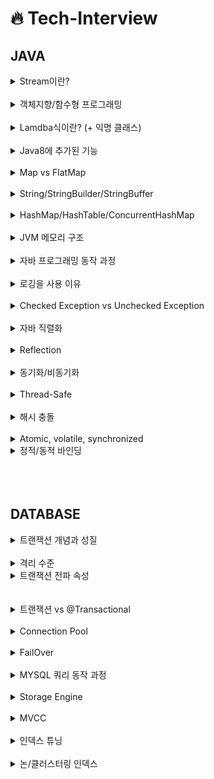 # 🔥 Tech-Interview

## JAVA

<details>
<summary>Stream이란?</summary>

<br>

- 선언형 방식으로 컬렉션의 데이터를 조작하는 API
- 외부 반복을 통해 작업하는 컬렉션과 달리 내부 반복을 통해 작업 수행
- 스트림은 재사용이 가능한 컬렉션과 달리 한번만 사용 (=불변)
- 지연 연산을 통해 성능 최적화

---

</div>
</details>

<br>


<details>
<summary>객체지향/함수형 프로그래밍</summary>

<br>

- 함수형 프로그래밍
  - 함수의 인자를 통해 불변값을 돌려주는 프로그래밍
- 객체지향형 프로그래밍
  - 상태와 행위를 가진 객체를 만들고 객체간 상호작용을 통해 로직을 구성하는 프로그래밍

---

</div>
</details>

<br>


<details>
<summary>Lamdba식이란? (+ 익명 클래스) </summary>

<br>

- 함수를 변수처럼 사용하는 것.
- 익명 클래스 메서드를 단순화하여 클래스를 생성하지 않는다.
  - 익명 클래스 : 클래스 정의와 동시에 객체를 생성하는 클래스
    ```java
    Pomo pomo = new Pomo() {
        public int age = 100;

        @Override
        public int getAge() {
            return this.age;
        }
    }
    ```
- 매개변수에 대한 타입은 런타임시 자동으로 인식되어 생략 가능

---

</div>
</details>

<br>

<details>
<summary>Java8에 추가된 기능</summary>

<br>

- 함수형 프로그래밍을 지원 (stream, lambda)
- LocalDate, LocalDateTime 클래스 
- 인터페이스의 default 메서드
- Optional

---

</div>
</details>

<br>

<details>
<summary>Map vs FlatMap</summary>

<br>

- map : 단일 스트림 안의 요소를 원한느 특정 형태로 변환 시켜주는 중간 연산 메서드
- flatmap : 요소가 리스트일 때 각 리스트의 모든 원소를 특정 형태로 변환하고 단일 원소 스트림으로 반환시켜주는 중간 메서드

---

</div>
</details>

<br>

<details>
<summary>String/StringBuilder/StringBuffer</summary>

<br>

| String | StringBuffer | StringBuilder |
|---|---|---|
|불변|가변|가변|
| - | 많은 문자열 연산 시 효율적 | 많은 문자열 연산시 효율적|
| - | equals 메서드 오버라이딩 X | StringBuffer - 스레드 동기화 기능 |

- 스레드 동기화를 뺀 StringBuilder의 성능이 더 빠르다.

---

</div>
</details>

<br>

<details>
<summary>HashMap/HashTable/ConcurrentHashMap</summary>

<br>

- Map 인터페이스로 구현한 구현체로 key:value 구조를 가진다.

<br>

**Thread-Safe**

| HashMap | HashTable | ConcurrentHashMap |
|---|---|---|
| `synchronized` 키워드가 없어 thread-safe X | `synchronized` 키워드가 있어 thread-safe O | `synchronized` 키워드가 없지만 thread-safe O |
| null 허용 | null 허용 X | null 허용 X |


- 찾고자 하는 버킷 접근 시 모든 버킷을 잠그는 HashTable과 달리 ConcurrentHashMap은 해당 해시 버킷만을 잠금


---

</div>
</details>

<br>

<details>
<summary>JVM 메모리 구조</summary>

<br>

- JVM 내에 있는 클래스 로더가 런타임 데이터 영역로 바이트 코드 파일 적재

**Runtime Data Aread**

| method(static 영역) | Heap | Stack | PC(Program counter ) | native method stack |
|:--:|:--:|:--:|:--:|:--:|
| 클래스 수준 정보, static 데이터 | GC 대상이 되는 new를 통해 생성되는 객체와 배열 저장 | 메서드 스택 프레임 생성 영역 | native가 붙어있고, c/c++로 돌아가는 콜 스택 |
| 스레드 공유 자원 O | 스레드 공유 자원 O | 스레드 공유 자원 X | - | JNI를 호출해 메서드 실행 |

- JIT 컴파일러 : 바이트 코드 전체 -> 컴파일 -> 바이너리 코드, 인터프리팅 하지 않고 바이너리 코드 실행

---

</div>
</details>

<br>

<details>
<summary>자바 프로그래밍 동작 과정</summary>

<br>

1. .java -> (컴파일러 `javac`) -> .class(바이트코드) 변환 (JVM을 위한 기계어로 변환)
2. JVM 내에 있는 클래스 로더가 런타임 데이터 영역으로 바이트 코드 파일 적재
  - Loading(클래스 읽기) -> Linking(레퍼런스 연결) -> initializing(정적 변수 초기화, 할당)
3. JVM 내에 있는 실행 엔진(interpreter, JIT compiler, GC)이 런타임 데이터 영역에 적재된 바이트 코드를 기계어로 변경해 명령어 단위로 실행.
  - 인터프리팅은 기계어로 변환하는 즉, 플랫폼에 종속되지 X

---

</div>
</details>

<br>

<details>
<summary>로깅을 사용 이유</summary>

<br>

- 일반 출력은 멀티 스레드 환경에서 synchronized 키워드를 통해 thread-safe를 보장하여 성능 하락
- 로그는 시스템 콘솔에만 출력 되고 일반 출력은 로그 레벨을 설정 불가능
- 로깅 라이브러리를 통한 많은 부가 정보(스레드 정보, 클래스 이름) 제공
- 시스템 콘솔 이외에도 파일이나 특정 서버로 보내는 등의 저장이 가능
- 로그는 비동기적인 동작이 가능 

---

</div>
</details>

<br>

<details>
<summary>Checked Exception vs Unchecked Exception</summary>

<br>

| checked | unchecked | 
|---|---|
| 별도의 예외 처리를 하지 않으면 컴파일 단계에서 오류 발생 (비관적 예외 처리 기법) | 별도의 예외 처리를 하지 않아도 컴파일 단계에서 오류 발생 X (낙관적 예외 처리 기법) |
| SQL Exception, IOException | NPE, RuntimeException |


**checkd exception을 지양하는 이유?**
- OCP 위반 : 모든 상위 메서드들이 최하위 메서드의 예외 시그니처를 알아야하므로 캡슐화 X
- depth가 깊어지면 예외 발생 근원도 알기 어렵다.

---

</div>
</details>

<br>

<details>
<summary>자바 직렬화</summary>

<br>

- 직렬화 : 데이터를 연속적인 데이터(바이트 스트림)로 변형
  - 객체 👉 스트림 (전송 혹은 저장하기 위함)
- 역직렬화 : 직렬화된 데이터를 변환하여 객체의 형태로 표현
  - 스트림 👉 객체  (전송 혹은 저장된 것을 다시 객체로 사용하기 위함)


**SUID(SerialVersionUID)**
- `java.io.Serializable` 인터페이스를 통해 직렬화/역직렬화 가능
- 직렬화 대상 객체는 동일한 SUID를 갖는다.
- 직접 설정해주지 않아도 **자동으로 해시값이 할당**
  - 직렬화 <-> 역직렬화 과정에서 클래스 정보의 변경이 일어날 경우 `ClassCastException` 발생
- 직접 지정하여 관리함(필드로 가짐)으로써 예외 발생을 막을 수 있지만 데이터 누락이 있을 수 있다.


---

</div>
</details>

<br>

<details>
<summary>Reflection</summary>

<br>

- 클래스 로더에 의해 Method 영역에 로딩되어있는 클래스 메타데이터를 이용해 해당 클래스의 인스턴스를 생성하거나 멤버에 접근할 수 있도록 도와주는 자바 API
- ex. ComponentScan, DinamicProxy

**주의할 점**
- 성능 이슈 : ComponentScan처럼 한번만 되는 경우에만 사용
- 런타임 시에만 발생하는 문제를 만들 가능성이 있다.
- 접근 지시자를 의도적으로 무시할 수 있어 보안적 이슈

---

</div>
</details>

<br>

<details>
<summary>동기화/비동기화</summary>

<br>

- 동기화 : 프로세스/스레드들이 동시에 실행되며 서로 끼어들지 않음. (Lock 처리)
- 비동기화 : 어느 메서드를 실행하는 도중 다시 메서드 실행이 가능 (멀티 스레드)

---

</div>
</details>

<br>

<details>
<summary>Thread-Safe</summary>

<br>

- 여러 스레드로부터 동시 접근이 이루어져도 프로그램 실행에 문제가 없다.
- `synchronized` 키워드, `ConcurrentHashMap` 등
- Lock이나 세마포어를 걸어 1공유자원 1접근 혹은 Thread-Local로 동시 접근을 막거나 불변 객체로 값을 변경할 수 없도록 막는다.

---

</div>
</details>

<br>

<details>
<summary>해시 충돌</summary>

<br>

- java7까지는 LinkedList를 이용한 sepereate chaining
- java8부터 linked list와 red black tree 혼용 (임계치를 넘어가면 변경)

---

</div>
</details>

<br>

<details>
<summary>Atomic, volatile, synchronized</summary>

<br>

**Atomic**
- 멀티 스레드 환경에서 CPU는 메인 메모리에서 변수값을 참조하는 것이 아닌 캐시 영역의 값을 참조한다.
- 이때 메인 메모리 값 != 캐시 값 발생 가능성 👉 CAS 알고리즘 사용
  - 스레드 값(캐시값)과 메인 메모리 값을 비교하여 일치하면 새로운 값을 교체 
  - 일치하지 않으면 재시도

**synchronized**
- lock을 걸어 동기화

**volatile**
- CPU 캐시가 아닌 메모리에서 값을 참조 👉 **변수값 불일치 문제 해결**
- 멀티 스레드 환경에서 1개만 읽기/쓰기, 나머지는 읽기만 하는 상황에서 가장 최신값을 보장

---

</div>
</details>

<details>
<summary>정적/동적 바인딩</summary>

<br>

- 바인딩 : 프로그램 구성 요소의 성격을 결정
- 정적 바인딩 : 컴파일 타임에 성격이 결정
  - C, C++, JAVA
- 동적 바인딩 : 다형성을 사용해 메서드를 호출할 때 발생하는 현상. 런타임에 성격이 결정
  - python, kotlin

---

</div>
</details>

<br>

<br>
<br>

## DATABASE

<details>
<summary> 트랜잭션 개념과 성질 </summary>

<br>

- ACID

### 1. 원자성 (actomicity)
- 트랜잭션이 DB에 모두 반영 or 전부 미반영
- `하나의 트랜잭션 안에 있는 연산이 전부 수행되거나 수행되지 않는다. (커밋 or 롤백)`

### 2. 일관성 (Consistency)
- 데이터베이스의 무결성 보장
- 트랜잭션의 작업 처리 결과는 항상 일관성
- `송금 전후 모든 금액의 데이터 타입은 정수형`

### 3. 독립성 (Isolation)
- 둘 이상의 트랜잭션이 동시에 병행 실행되고 있을 때, 어떤 트랜잭션도 다른 트랜잭션 연산에 끼어들 수 X

### 4. 영속성 (Durability)
- 트랜잭션이 성공적으로 완료되었으면 결과는 영구적으로 반영

---

</div>
</details>

<br>

<details>
<summary> 격리 수준 </summary>

<br>

**Read Uncommited**
- 아직 커밋중인 데이터를 다른 트랜잭션이 읽는 것을 허용

**Read Commited**
- 커밋된 데이터를 다른 트랜잭션이 읽는 것을 허용

**Repeatable Read - MYSQL**
- 처음 읽기 시점을 기억하여 도중 다른 트랜잭션이 커밋되어도 읽는 값에 변화되지 않음을 보장
  - Phantom Read 
    - 한 트랜잭션 중간에 insert를 발생시키는 트랜잭션이 발생
    - 현 트랜잭션이 update를 하게 될 경우 일관되지 않은 결과가 발생

**Serializable**
- 다른 트랜잭션 접근 불가

---

</div>
</details>

<details>
<summary> 트랜잭션 전파 속성 </summary>

<br>

| 속성 | 설명 | 
|---|---|
| REQUIRED | 부모 트랜잭션이 존재한다면 부모 트랜잭션으로 합류, 없다면 새로운 트랜잭션 생성 |
| REQUIRES_NEW | 무조건 새로운 트랜잭션 생성. 각각의 트랜잭션 롤백 시 서로 영향 x |
| MANDATORY | 부모 트랜잭션에 합류. 부모 트랜잭션이 없는 경우 예외 발생 |
| NESTED | 부모 트랜잭션이 존재하면 중첩 트랜잭션 생성. 롤백 시 중첩 트랜잭션 시작지점까지 롤백, 부모 트랜잭션이 없는 경우 새로운 트랜잭션 생성 |
| NEVER | 트랜잭션 생성 X, 부모 트랜잭션이 존재하면 예외 발생 |
| SUPPORTS | 부모 트랜잭션이 있다면 합류. 진행중인 부모 트랜잭션이 없다면 트랜잭션 생성 X |
| NOT_SUPPORTED | 부모 트랜잭션이 있다면 보류. 부모 트랜잭션이 없다면 트랜잭션 생성 X |

---

</div>
</details>

<br>

<br>

<details>
<summary> 트랜잭션 vs @Transactional </summary>

<br>

- 트랜잭션 : 데이터베이스의 상태를 변화시키기 위해 수행하는 작업의 단위
- @Transactional : 애플리케이션 단의 트랜잭션. 비즈니스 로직을 수행하는 트랜잭션

---

</div>
</details>

<br>

<details>
<summary> Connection Pool </summary>

<br>

- DB와 연결된 Connection을 미리 만들어 Pool 속에 저장 => 필요한 경우 Connection을 Pool에서 꺼내 쓰고 다시 반환
- Connection은 인증 과정으로 인한 생성 비용이 크고, 매 생성마다 메모리를 사용하기 때문에 connection 수를 제어하지 않는 경우 메모리 부족 현상이 발생할 수 있다.
- Connection Pool을 이용해 미리 연결된 스레드 풀을 이용해 connection 개수를 관리하고 연결 비용과 메모리 부족 문제를 해결한다.

### 동작 과정

1. 어플리케이션 실행
2. DB와 연결된 Connection 객체들을 미리 생성해 Pool에 저장
  - DB와 Connection을 맺어놓고 있는다.
3. DB 요청 시 Pool에 저장된 Connection 객체를 가져와 DB에 접근
4. 처리가 끝나면 다시 Pool에 Connnection 객체를 반납

---

</div>
</details>

<br>

<details>
<summary> FailOver </summary>

<br>

- MHA(Master High Availiability) 사용
  - Master DB 장애 발생 시 자동으로 failover를 수행하여 Slave DB를 Master DB로 승격시켜 서비스 다운 타임을 최소화하는 솔루션

---

</div>
</details>

<br>

<details>
<summary> MYSQL 쿼리 동작 과정 </summary>

<br>

1. Connection Pool에서 객체를 가져옴
2. SQL Parser : 쿼리 문장 👉 토큰 분리 👉 트리 구조
3. Optimizer : 인덱스 유무, 데이터 편향 정보 등을 참고해 최적화된 실행 계획을 찾아 수립
4. Exution Egine : 실행계획대로 각 핸들러에게 요청해 받은 결과를 다른 핸들러의 요청 입력으로 연결하는 역할
5. handler(storage engine) : 실행 엔진 요청에 따라 데이터 👉 디스크 저장/읽기


---

</div>
</details>

<br>

<details>
<summary> Storage Engine </summary>

<br>

### InnoDB

- pk 인덱스 자동 생성
  - 클러스터링으로 쓰기 성능이 저하되지만, 읽기 요청이 많은 경우 유리
- mvcc 기능 : 버퍼 풀과 언두로그
- undo 로그 (변경 이전 데이터)와 리두 로그(커밋된 데이터)
- 레코드 단위 Lock 👉 사실 인덱스 Lock
  - 인덱스가 성씨일 경우 '박'을 검색하면 모든 '박' 레코드가 Lock
  - 성씨 + 이름으로 인덱스를 설정하여 레코드 잠금을 달리 할 수 있다.
- 버퍼 풀 : 쓰기 작업 지연, 일괄 처리, 페이지 단위로 테이블 데이터를 관리 (LRU)
- adaptive hash index
  - 자주 사용되는 데이터 값을 내부에서 판단하여 상황에 맞게 해시 생성

### MyISAM

- 클러스터링, 트랜잭션, 외래키 지원 X
- 키 캐시 사용


---

</div>
</details>

<br>

<details>
<summary> MVCC </summary>

<br>

- 하나의 레코드에 대해 2개의 버전 유지
- 필요에 따라 어느 데이터가 보여지는 지 여러 상황에 따라 달라지는 구조
- **잠금을 사용하지 않는 일관된 읽기 제공**
- **[격리수준]Uncommited** : 변경된 데이터 상태 반환
- **[격리수준]Commited 이상** : undo 영역의 데이터 반환
- commit 시 버퍼풀의 내용을 영속화 / rollback 시 undo 영역으로 복구

---

</div>
</details>

<br>

<details>
<summary> 인덱스 튜닝 </summary>

<br>

- 조회 성능 향상 목적
- 대량의 데이터에서 소량의 데이터를 탐색하기 위해 랜덤 I/O 횟수 최소화

### 종류
- 수직적 탐색
  - 스캔 시작 지점을 탐색
  - 인덱스 스캔 과정의 비효율성 최소화
- 수평적 탐색
  - 찾고있는 데이터 탐색
  - 랜덤 I/O 횟수 최소화
- **랜덤 액세스(수평적탐색) 최소화 튜닝이 중요**

---

</div>
</details>

<br>

<details>
<summary> 논/클러스터링 인덱스 </summary>

<br>

### 클러스터링 인덱스
- 실제 DB의 데이터 파일에 정렬이 되어있는 상태로 디스크에 저장
- 선택 범위가 30% 이내일 때 효율적

### 넌클러스터링 인덱스
- 실제 DB의 데이터 파일에 정렬되지 않은 상태로 디스크에 저장
- leaf level까지 찾아간 뒤 랜덤 I/O를 통해 데이터 추출
- 선택 범위가 3% 이내일 때 효율적

</div>
</details>

<br>

<br>